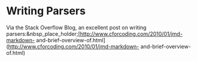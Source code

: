 # Writing Parsers

Via the Stack Overflow Blog, an excellent post on writing
parsers:&nbsp_place_holder;[http://www.cforcoding.com/2010/01/jmd-markdown-
and-brief-overview-of.html](http://www.cforcoding.com/2010/01/jmd-markdown-
and-brief-overview-of.html)

